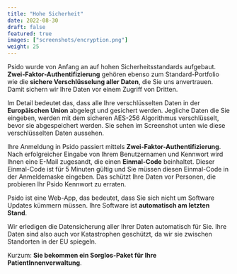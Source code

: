 ```yaml
---
title: "Hohe Sicherheit"
date: 2022-08-30
draft: false
featured: true
images: ["screenshots/encryption.png"]
weight: 25
---
```


Psido wurde von Anfang an auf hohen Sicherheitsstandards aufgebaut. **Zwei-Faktor-Authentifizierung** gehören ebenso zum Standard-Portfolio wie die **sichere Verschlüsselung aller Daten**, die Sie uns anvertrauen. Damit sichern wir Ihre Daten vor einem Zugriff von Dritten.

Im Detail bedeutet das, dass alle Ihre verschlüsselten Daten in der **Europäischen Union** abgelegt und gesichert werden. Jegliche Daten die Sie eingeben, werden mit dem sicheren AES-256 Algorithmus verschlüsselt, bevor sie abgespeichert werden. Sie sehen im Screenshot unten wie diese verschlüsselten Daten aussehen.

Ihre Anmeldung in Psido passiert mittels **Zwei-Faktor-Authentifizierung**. Nach erfolgreicher Eingabe von Ihrem Benutzernamen und Kennwort wird Ihnen eine E-Mail zugesandt, die einen **Einmal-Code** beinhaltet. Dieser Einmal-Code ist für 5 Minuten gültig und Sie müssen diesen Einmal-Code in der Anmeldemaske eingeben. Das schützt Ihre Daten vor Personen, die probieren Ihr Psido Kennwort zu erraten.

Psido ist eine Web-App, das bedeutet, dass Sie sich nicht um Software Updates kümmern müssen. Ihre Software ist **automatisch am letzten Stand**.

Wir erledigen die Datensicherung aller Ihrer Daten automatisch für Sie. Ihre Daten sind also auch vor Katastrophen geschützt, da wir sie zwischen Standorten in der EU spiegeln. 

Kurzum: **Sie bekommen ein Sorglos-Paket für Ihre PatientInnenverwaltung**.
